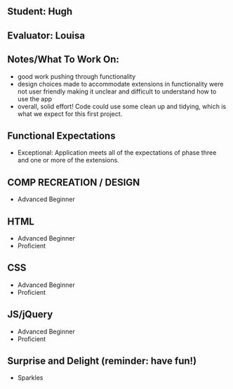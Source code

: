## Student: Hugh
## Evaluator: Louisa
## Notes/What To Work On:

- good work pushing through functionality
- design choices made to accommodate extensions in functionality were not user friendly making it unclear and difficult to understand how to use the app
- overall, solid effort! Code could use some clean up and tidying, which is what we expect for this first project.

## Functional Expectations

* Exceptional: Application meets all of the expectations of phase three and one or more of the extensions.  


## COMP RECREATION / DESIGN

* Advanced Beginner


## HTML

* Advanced Beginner  
* Proficient   


## CSS

* Advanced Beginner  
* Proficient  


## JS/jQuery

* Advanced Beginner  
* Proficient  


## Surprise and Delight (reminder: have fun!)

* Sparkles
